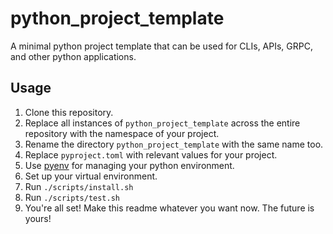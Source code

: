 # python_project_template

A minimal python project template that can be used for CLIs, APIs, GRPC, and other python applications.

## Usage

1. Clone this repository.
1. Replace all instances of `python_project_template` across the entire repository with the namespace of your project.
1. Rename the directory `python_project_template` with the same name too.
1. Replace `pyproject.toml` with relevant values for your project.
1. Use [pyenv](https://github.com/pyenv/pyenv) for managing your python environment.
1. Set up your virtual environment.
1. Run `./scripts/install.sh`
1. Run `./scripts/test.sh`
1. You're all set! Make this readme whatever you want now. The future is yours!
